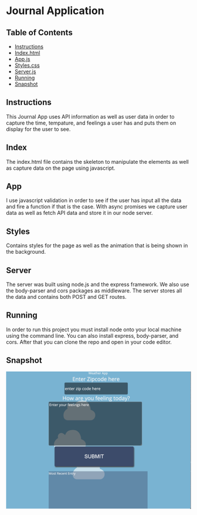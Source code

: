 # Journal Application

## Table of Contents

* [Instructions](#instructions)
* [Index.html](#index)
* [App.js](#app)
* [Styles.css](#style)
* [Server.js](#server)
* [Running](#running)
* [Snapshot](#snapshot) 

## Instructions

This Journal App uses API information as well as user data in order to capture the time, tempature, and feelings a user has and puts them on display for the user to see.

## Index

The index.html file contains the skeleton to manipulate the elements as well as capture data on the page using javascript.

## App

I use javascript validation in order to see if the user has input all the data and fire a function if that is the case. With async promises we capture user data as well as fetch API data and store it in our node server. 

## Styles

Contains styles for the page as well as the animation that is being shown in the background.

## Server

The server was built using node.js and the express framework. We also use the body-parser and cors packages as middleware. The server stores all the data and contains both POST and GET routes. 

## Running 

In order to run this project you must install node onto your local machine using the command line. You can also install express, body-parser, and cors. After that you can clone the repo and open in your code editor.

## Snapshot

![screenshot of project](journal/images/screenshot.png) 
